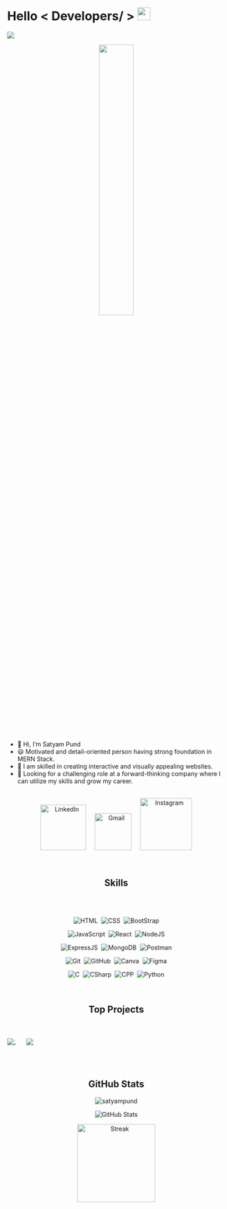 <h1> Hello < Developers/ > <img src = "https://raw.githubusercontent.com/MartinHeinz/MartinHeinz/master/wave.gif" width = 30px> </h1>

<p>
  <a href="https://github.com/DenverCoder1/readme-typing-svg"><img src="https://readme-typing-svg.herokuapp.com?&font=IBM+Plex+Sans&color=abcdef&size=20&lines=Welcome+to+my+GitHub+Profile!;I'm+a+MERN+Stack+Developer!" /></a>
</p>

<p align="center" ><img 
 src="https://user-images.githubusercontent.com/22797857/90096358-dba16400-dd54-11ea-8e44-e181ada72661.gif" width="40%"/></p><br>

- 👋 Hi, I’m Satyam Pund
- 😃 Motivated and detail-oriented person having strong foundation in MERN Stack.
- 🌟 I am skilled in creating interactive and visually appealing websites.
- 👀 Looking for a challenging role at a forward-thinking company where I can utilize my skills and grow my career.
  <br><br>

<p align="center">
<a href="https://www.linkedin.com/in/satyam-pund/"><img width="105px" alt="LinkedIn" src="https://img.shields.io/badge/LinkedIn%20-%230077B5.svg?&style=flat&logo=linkedin&logoColor=white"/></a> &nbsp;&nbsp;&nbsp;
<a href="mailto:pundsatyam@gmail.com"><img width="85px" alt="Gmail" src="https://img.shields.io/badge/Gmail-D14836?style=flat&logo=gmail&logoColor=white" /></a> &nbsp; &nbsp;
<a href="https://www.instagram.com/satyam_2602/"><img width="120px" alt="Instagram" src="https://img.shields.io/badge/Instagram-E4405F?style=flat&logo=Instagram&logoColor=white" /></a>
</p>

<br>

<h2 align="center">Skills</h2>
<br><br>

<span align="center">

![HTML](https://img.shields.io/badge/HTML5-E34F26?style=for-the-badge&logo=html5&logoColor=white)&nbsp;
![CSS](https://img.shields.io/badge/CSS3-1572B6?style=for-the-badge&logo=css3&logoColor=white)&nbsp;
![BootStrap](https://img.shields.io/badge/Bootstrap-563D7C?style=for-the-badge&logo=bootstrap&logoColor=white)

![JavaScript](https://img.shields.io/badge/JavaScript-323330?style=for-the-badge&logo=javascript&logoColor=F7DF1E)&nbsp;
![React](https://img.shields.io/badge/React-20232A?style=for-the-badge&logo=react&logoColor=61DAFB)&nbsp;
![NodeJS](https://img.shields.io/badge/Node.js-339933?style=for-the-badge&logo=nodedotjs&logoColor=white)

![ExpressJS](https://img.shields.io/badge/Express.js-000000?style=for-the-badge&logo=express&logoColor=white)&nbsp;
![MongoDB](https://img.shields.io/badge/MongoDB-4EA94B?style=for-the-badge&logo=mongodb&logoColor=white)&nbsp;
![Postman](https://img.shields.io/badge/Postman-FF6C37?style=for-the-badge&logo=Postman&logoColor=white)

![Git](https://img.shields.io/badge/GIT-E44C30?style=for-the-badge&logo=git&logoColor=white)&nbsp;
![GitHub](https://img.shields.io/badge/GitHub-100000?style=for-the-badge&logo=github&logoColor=white)&nbsp;
![Canva](https://img.shields.io/badge/Canva-%2300C4CC.svg?&style=for-the-badge&logo=Canva&logoColor=white)&nbsp;
![Figma](https://img.shields.io/badge/Figma-F24E1E?style=for-the-badge&logo=figma&logoColor=white)

![C](https://img.shields.io/badge/C-00599C?style=for-the-badge&logo=c&logoColor=white)&nbsp;
![CSharp](https://img.shields.io/badge/C%23-239120?style=for-the-badge&logo=c-sharp&logoColor=white)&nbsp;
![CPP](https://img.shields.io/badge/C%2B%2B-00599C?style=for-the-badge&logo=c%2B%2B&logoColor=white)&nbsp;
![Python](https://img.shields.io/badge/Python-FFD43B?style=for-the-badge&logo=python&logoColor=blue)
</span>

<br>

<h2>Top Projects</h2>
<br><br>
  
 <a href="https://github.com/satyampund/super-meal">
  <img align="center" src="https://github-readme-stats.anuraghazra1.vercel.app/api/pin/?username=satyampund&repo=super-meal&theme=radical" />
</a>
  &nbsp;&nbsp;&nbsp;&nbsp;&nbsp;

<a href="https://github.com/satyampund/satyam-portfolio">
  <img align="center" src="https://github-readme-stats.anuraghazra1.vercel.app/api/pin/?username=satyampund&repo=satyam-portfolio&theme=radical" />
</a>

<br><br>


<h2>GitHub Stats</h2>


<p align="center"> <img src="https://komarev.com/ghpvc/?username=satyampund" alt="satyampund" /> </p>

<p align="center">
  <img  src="https://github-readme-stats.vercel.app/api?username=satyampund&show_icons=true&theme=radical" alt="GitHub Stats"/>
</p>

<p align="center">
  <img height="180em" src="https://github-readme-streak-stats.herokuapp.com/?user=satyampund&theme=radical" alt="Streak" />
</p>

